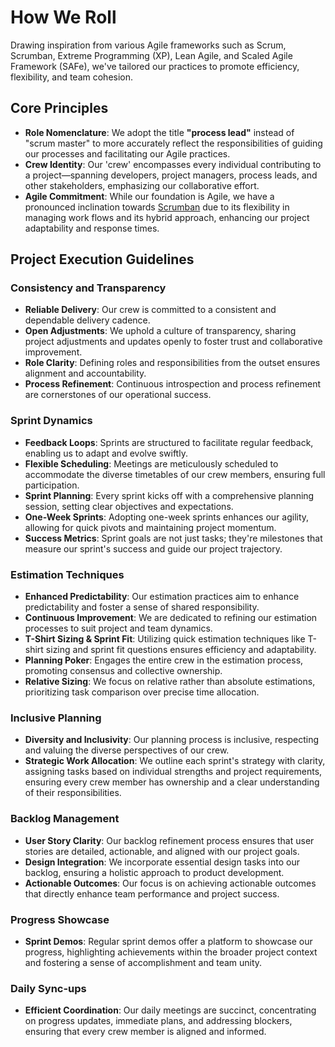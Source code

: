 # How We Roll

Drawing inspiration from various Agile frameworks such as Scrum, Scrumban, Extreme Programming (XP), Lean Agile, and Scaled Agile Framework (SAFe), we've tailored our practices to promote efficiency, flexibility, and team cohesion.

## Core Principles

- **Role Nomenclature**: We adopt the title **"process lead"** instead of "scrum master" to more accurately reflect the responsibilities of guiding our processes and facilitating our Agile practices.
- **Crew Identity**: Our 'crew' encompasses every individual contributing to a project—spanning developers, project managers, process leads, and other stakeholders, emphasizing our collaborative effort.
- **Agile Commitment**: While our foundation is Agile, we have a pronounced inclination towards [Scrumban](https://www.agilealliance.org/scrumban/) due to its flexibility in managing work flows and its hybrid approach, enhancing our project adaptability and response times.

## Project Execution Guidelines

### Consistency and Transparency

- **Reliable Delivery**: Our crew is committed to a consistent and dependable delivery cadence.
- **Open Adjustments**: We uphold a culture of transparency, sharing project adjustments and updates openly to foster trust and collaborative improvement.
- **Role Clarity**: Defining roles and responsibilities from the outset ensures alignment and accountability.
- **Process Refinement**: Continuous introspection and process refinement are cornerstones of our operational success.

### Sprint Dynamics

- **Feedback Loops**: Sprints are structured to facilitate regular feedback, enabling us to adapt and evolve swiftly.
- **Flexible Scheduling**: Meetings are meticulously scheduled to accommodate the diverse timetables of our crew members, ensuring full participation.
- **Sprint Planning**: Every sprint kicks off with a comprehensive planning session, setting clear objectives and expectations.
- **One-Week Sprints**: Adopting one-week sprints enhances our agility, allowing for quick pivots and maintaining project momentum.
- **Success Metrics**: Sprint goals are not just tasks; they're milestones that measure our sprint's success and guide our project trajectory.

### Estimation Techniques

- **Enhanced Predictability**: Our estimation practices aim to enhance predictability and foster a sense of shared responsibility.
- **Continuous Improvement**: We are dedicated to refining our estimation processes to suit project and team dynamics.
- **T-Shirt Sizing & Sprint Fit**: Utilizing quick estimation techniques like T-shirt sizing and sprint fit questions ensures efficiency and adaptability.
- **Planning Poker**: Engages the entire crew in the estimation process, promoting consensus and collective ownership.
- **Relative Sizing**: We focus on relative rather than absolute estimations, prioritizing task comparison over precise time allocation.

### Inclusive Planning

- **Diversity and Inclusivity**: Our planning process is inclusive, respecting and valuing the diverse perspectives of our crew.
- **Strategic Work Allocation**: We outline each sprint's strategy with clarity, assigning tasks based on individual strengths and project requirements, ensuring every crew member has ownership and a clear understanding of their responsibilities.

### Backlog Management

- **User Story Clarity**: Our backlog refinement process ensures that user stories are detailed, actionable, and aligned with our project goals.
- **Design Integration**: We incorporate essential design tasks into our backlog, ensuring a holistic approach to product development.
- **Actionable Outcomes**: Our focus is on achieving actionable outcomes that directly enhance team performance and project success.

### Progress Showcase

- **Sprint Demos**: Regular sprint demos offer a platform to showcase our progress, highlighting achievements within the broader project context and fostering a sense of accomplishment and team unity.

### Daily Sync-ups

- **Efficient Coordination**: Our daily meetings are succinct, concentrating on progress updates, immediate plans, and addressing blockers, ensuring that every crew member is aligned and informed.


